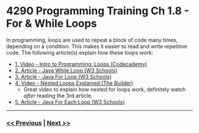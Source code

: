 # 4290 Programming Training Ch 1.8 - For & While Loops
In programming, loops are used to repeat a block of code many times, depending on a condition. This makes it easier to read and write repetitive code. The following article(s) explain how these loops work:
- [1. Video - Intro to Programming: Loops (Codecademy)](https://www.youtube.com/watch?v=wxds6MAtUQ0)
- [2. Article - Java While Loop (W3 Schools)](https://www.w3schools.com/java/java_while_loop.asp)
- [3. Article - Java For Loop (W3 Schools)](https://www.w3schools.com/java/java_for_loop.asp)
- [4. Video - Nested Loops Explained (The Builder)](https://youtu.be/RCPof5TC-Gs?si=3v6p9FZxW1zF7KJ8)
  - Great video to explain how nested for loops work, definitely watch *after* reading the 3rd article.
- [5. Article - Java For Each Loop (W3 Schools)](https://www.w3schools.com/java/java_foreach_loop.asp)


---

### [<< Previous](./7_git_github.md) | [Next >>](../chapter_2/)